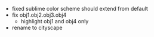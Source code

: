 - fixed sublime color scheme should extend from default
- fix obj1.obj2.obj3.obj4
  - highlight obj1 and obj4 only
- rename to cityscape